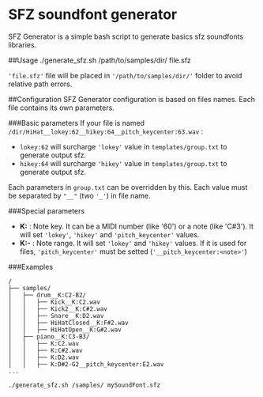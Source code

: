 SFZ soundfont generator
===========================

SFZ Generator is a simple bash script to generate basics sfz soundfonts libraries.

##Usage
    ./generate_sfz.sh /path/to/samples/dir/ file.sfz

`'file.sfz'` file will be placed in `'/path/to/samples/dir/'` folder to avoid relative path errors.

##Configuration
SFZ Generator configuration is based on files names.
Each file contains its own parameters.

###Basic parameters
If your file is named `/dir/HiHat__lokey:62__hikey:64__pitch_keycenter:63.wav` :
- `lokey:62` will surcharge `'lokey'` value in `templates/group.txt` to generate output sfz.
- `hikey:64` will surcharge `'hikey'` value in `templates/group.txt` to generate output sfz.

Each parameters in `group.txt` can be overridden by this. Each value must be separated by `"__"` (two `'_'`) in file name.

###Special parameters
* **K:<note>** : Note key. It can be a MIDI number (like '60') or a note (like 'C#3'). It will set `'lokey'`, `'hikey'` and `'pitch_keycenter'` values.
* **K:<note>-<note>** : Note range. It will set `'lokey'` and `'hikey'` values. If it is used for files, `'pitch_keycenter'` must be setted (`'__pitch_keycenter:<note>'`)

###Examples
```
/
├── samples/
│   ├── drum__K:C2-B2/
│   │   ├── Kick__K:C2.wav
│   │   ├── Kick2__K:C#2.wav
│   │   ├── Snare__K:D2.wav
│   │   ├── HiHatClosed__K:F#2.wav
│   │   ├── HiHatOpen__K:G#2.wav
│   ├── piano__K:C3-B3/
│   │   ├── K:C2.wav
│   │   ├── K:C#2.wav
│   │   ├── K:D2.wav
│   │   ├── K:D#2-G2__pitch_keycenter:E2.wav
...
```
`./generate_sfz.sh /samples/ mySoundFont.sfz`

